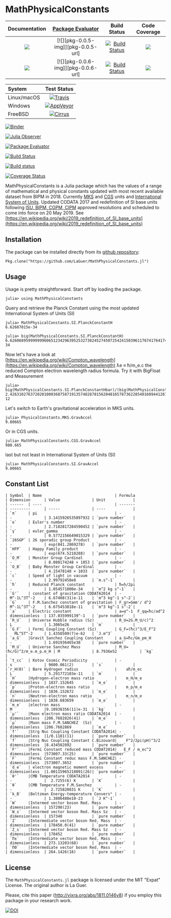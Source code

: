 # MathPhysicalConstants

| **Documentation**                       | [**Package Evaluator**][pkgeval-link] | **Build Status**                          | **Code Coverage**               |
|:---------------------------------------:|:-------------------------------------:|:-----------------------------------------:|:-------------------------------:|
| [![][docs-stable-img]][docs-stable-url] | [![][pkg-0.0.5-img]][pkg-0.0.5-url]       | [![Build Status][travis-img]][travis-url] | [![][coveral-img]][coveral-url] |
| [![][docs-latest-img]][docs-latest-url] | [![][pkg-0.0.6-img]][pkg-0.0.6-url]       | [![Build Status][appvey-img]][appvey-url] | [![][codecov-img]][codecov-url] |

| System | Test Status |
| :----- | :---------: |
| Linux/macOS | [![Travis](https://travis-ci.org/LaGuer/MathPhysicalConstants.jl.svg?branch=master)](https://travis-ci.org/LaGuer/MathPhysicalConstants.jl) |
| Windows | [![AppVeyor](https://ci.appveyor.com/api/projects/status/h2223a8hus4hxam3/branch/master?svg=true)](https://ci.appveyor.com/project/LaGuer/MathPhysicalConstants-jl/branch/master) |
| FreeBSD | [![Cirrus](https://api.cirrus-ci.com/github/LaGuer/MathPhysicalConstants.jl.svg)](https://cirrus-ci.com/github/LaGuer/MathPhysicalConstants.jl) |

[![Binder](https://mybinder.org/badge_logo.svg)](https://mybinder.org/v2/gh/LaGuer/MathPhysicalConstants.jl/master?urlpath=lab/tree/doc/MathPhysicalConstants.ipynb)

[![Julia Observer](https://juliaobserver.com/packages/MathPhysicalConstants)](https://juliaobserver.com/packages/MathPhysicalConstants)

[![Package Evaluator](http://pkg.julialang.org/badges/MathPhysicalConstants_0.6.svg)](https://pkg.julialang.org/docs/MathPhysicalConstants/5uABA/0.0.5/)

[![Build Status](https://api.travis-ci.org/LaGuer/MathPhysicalConstants.jl.svg)](https://travis-ci.org/LaGuer/MathPhysicalConstants.jl)

[![Build status](https://ci.appveyor.com/api/projects/status/h2223a8hus4hxam3/branch/master?svg=true)](https://ci.appveyor.com/project/LaGuer/MathPhysicalConstants-jl/branch/master)

[![Coverage Status](https://coveralls.io/repos/github/LaGuer/MathPhysicalConstants.jl/badge.svg)](https://coveralls.io/github/LaGuer/MathPhysicalConstants.jl)


MathPhysicalConstants is a Julia package which has the values of a range of mathematical and physical constants updated with most recent available dataset from BIPM in 2018. Currently [MKS](https://en.wikipedia.org/wiki/MKS_system_of_units) and [CGS](https://en.wikipedia.org/wiki/Centimetre%E2%80%93gram%E2%80%93second_system_of_units) units and [International System of Units](https://en.wikipedia.org/wiki/International_System_of_Units). Updated CODATA 2017 and redefinition of SI base units following [ISU, BIPM, CGPM, CIPM](https://www1.bipm.org/utils/common/pdf/CGPM-2018/26th-CGPM-Resolutions.pdf) approved resolutions and scheduled to come into force on 20 May 2019.
See [https://en.wikipedia.org/wiki/2019_redefinition_of_SI_base_units](https://en.wikipedia.org/wiki/2019_redefinition_of_SI_base_units)

## Installation

The package can be installed directly from its [github repository](https://github.com/LaGuer/MathPhysicalConstants.jl):

    Pkg.clone("https://github.com/LaGuer/MathPhysicalConstants.jl")

## Usage

Usage is pretty straightforward. Start off by loading the package.

    julia> using MathPhysicalConstants
    
Query and retrieve the Planck Constant using the most updated International System of Units (SI)    
    
    julia> MathPhysicalConstants.SI.PlanckConstantH
    6.62607015e-34
    
    julia> big(MathPhysicalConstants.SI.PlanckConstantH)
    6.62606895999999960651234296395253273824527450725424150396117674176417443843193e-34
    
Now let's have a look at [https://en.wikipedia.org/wiki/Compton_wavelength](https://en.wikipedia.org/wiki/Compton_wavelength) ƛe ≡ ħ/m_e.c the reduced Compton electron wavelength radius formula. Try it with BigFloat and Measurement
    
    julia> big(MathPhysicalConstants.SI.PlanckConstantHbar)/(big(MathPhysicalConstants.SI.MassElectron)*big(MathPhysicalConstants.SI.SpeedOfLight))
    2.42631027637202010003687587191357482878156204816578736228540160944126721996979e-12

Let's switch to Earth's gravitational acceleration in MKS units.

    julia> PhysicalConstants.MKS.GravAccel
    9.80665

Or in CGS units.

    julia> MathPhysicalConstants.CGS.GravAccel
    980.665
    
last but not least in International System of Units (SI)
    
    julia> MathPhysicalConstants.SI.GravAccel
    9.80665
    
Constant List
-------------

    | Symbol  | Name                                | Formula                  | Dimension      | Value              | Unit            |
    | ------  | ----                                | -------                  | ---------      | -----              | ----            |
    | `π`     | pi                                  | -                        | -              | 3.1415926535897932 | `pure number`   |
    | `e`     | Euler's number                      | -                        | -              | 2.7182817284590452 | `pure number`   |
    | `γ`     | euler_gamma                         | -                        | -              | 0.5772156649015329 | `pure number`   |
    | `26SGP` | 26 sporadic group Product           | -                        | -              | exp(841.2869278)   | `pure number`   |
    | `HFP`   | Happy Family product                | -                        | -              | exp(674.5210288)   | `pure number`   |
    | `O_M`   | Monster Group Cardinal              | -                        | -              | 8.080174248 × 1053 | `pure number`   |
    | `O_B`   | Baby Monster Group Cardinal         | -                        | -              | 4.15478148 × 1033  | `pure number`   |
    | `c`     | Speed of light in vacuum            | -                        | -              | 2.99792458e8       | `m.s^-1`        |
    | `ħ`     | Reduced Planck constant             | ħ=h/2pi                  | -              | 1.054571800e-34    | `m^2 kg s^-1`   |
    | `G'`    | constant of gravitation CODATA2014  | -                        | M^-1L^3T^-2    | 6.67408(31)e-11    | `m^3 kg^-1 s^-2`|
    | `G`     | F.M.Sanchez constant of gravitation | F_gr=Gmm'/ d^2           | M^-1L^3T^-2    | 6.675453818e-11    | `m^3 kg^-1 s^-2`|
    | `a`     | Electric constant                   | a=α^-1  F_qq=ħc/ad^2     | dimensionless  | 137.035999139^-1   | `pure number`   |
    | `R_U`   | Universe Hubble radius (Sz)         | R_U=2G.M_U/c)^2          | L              | 1.3065e26          | `m`             |
    | `G_F`   | Fermi Coupling Constant (Sz)        | G_F=(ħc)^3/E_F^2         |   ML^5T^-2     | 1.4358509(7)e-62   | `J.m^3`         |
    | `a_G`   |Gravit Sanchez Coupling Constant     | a_G=ħc/Gm_pm_H           | -              | 1.691936465e38     | `pure number`   |
    | `M_U`   | Universe Sanchez Mass               | M_U=(ħc/G)^2/m_e.m_p.m_H | M              | 8.7936e52          | `kg`            |
    | `t_cc`  | Kotov Cosmic Periodicity            | -                        | s              | 9600.061(2)        | `s`             |
    |`r_H(0)` | Bare Hydrogen radius                |    aħ/m_ec               | L              | 5.291772103e-11    | `m`             |
    | `H`     |Hydrogen-electron mass ratio         |    m_H/m_e               | dimensionless  | 1837.152645        | `m_e`           |
    | `p`     |Proton-electron mass ratio           |    m_p/m_e               | dimensionless  | 1836.152672        | `m_e`           |
    | `n`     |Neutron-electron mass ratio          |    m_n/m_e               | dimensionless  | 1838.683659        | `m_e`           |
    | `m_e`   |electron mass                        | -                        | M              |9.10938356(11)e-31  | `kg`            |
    | `μ'`    |Muon electron mass ratio CODATA2014  | -                        | dimensionless  |206.7682826(41)     | `m_e`           |
    | `μ`     |Muon mass F.M.SANCHEZ  (Sz)          | -                        | dimensionless  |206.7682869         | `m_e`           |
    | `f'`    |Strg Nuc Coupling Constant CODATA2014| -                        | dimensionless  |1/0.1181(11)        | `pure number`   |
    | `f`     |Strg Nuc Coupling Constant C.Bizouard|    F^2/2pi(pH)^3/2       | dimensionless  |8.434502892         | `pure number`   |
    | `F'`    |Fermi Constant reduced mass CODAT2014|   E_F / m_ec^2           | dimensionless  |573007.33(25)       | `pure number`   |
    | `F`     |Fermi Constant reduc mass F.M.SANCHEZ| -                        | dimensionless  |573007.3652         | `pure number`   |
    | `d_e`   | electron magnetic moment excess     | -                        | dimensionless  |1.00115965218091(26)| `pure number`   |
    | `θ'`    |CMB Temperature CODATA2014           | -                        | -              |  2.7255(6) K       | `K`             |
    | `θ`     |CMB Temperature F.M.Sanchez          | -                        | -              |  2.725820831 K     | `K`             |
    | `k_B`   |Boltzman Energy-temperature Convers° | -                        | -              | 1.3806488e10-23    | `J K^-1`        |
    | `W`     |Intermed vector boson Red. Mass      | -                        | dimensionless  | 157298(23)         | `pure number`   |
    | `W_s`   |Intermed vector boson Red. Mass Sz   | -                        | dimensionless  | 157340             | `pure number`   |
    | `Z`     |Intermediate vector boson Red. Mass  | -                        | dimensionless  | 178450.0(41)       | `pure number`   |
    | `Z_s`   |Intermed vector boson Red. Mass Sz   | -                        | dimensionless  | 178452             | `pure number`   |
    | `Π±`    |Intermediate vector boson Red. Mass  | -                        | dimensionless  | 273.13203(68)      | `pure number`   |
    | `Π0`    |Intermediate vector boson Red. Mass  | -                        | dimensionless  | 264.1426(18)       | `pure number`   |


License
-------

The `MathPhysicalConstants.jl` package is licensed under the MIT "Expat" License.  The
original author is La Guer.

Please, cite this paper (http://vixra.org/abs/1811.0146v8) if you
employ this package in your research work.

[![DOI](https://zenodo.org/badge/DOI/10.5281/zenodo.2647701.svg)](https://doi.org/10.5281/zenodo.2647701)


[docs-latest-img]: https://img.shields.io/badge/docs-latest-blue.svg
[docs-latest-url]: https://LaGuer.github.io/MathPhysicalConstants.jl/latest/

[docs-stable-img]: https://img.shields.io/badge/docs-stable-blue.svg
[docs-stable-url]: https://LaGuer.github.io/MathPhysicalConstants.jl/stable/

[pkgeval-link]: http://pkg.julialang.org/?pkg=MathPhysicalConstants

[pkg-0.5-img]: http://pkg.julialang.org/badges/MathPhysicalConstants.0.5.svg
[pkg-0.5-url]: http://pkg.julialang.org/detail/MathPhysicalConstants.html
[pkg-0.6-img]: http://pkg.julialang.org/badges/MathPhysicalConstants.0.6.svg
[pkg-0.6-url]: http://pkg.julialang.org/detail/MathPhysicalConstants.html

[travis-img]: https://travis-ci.org/LaGuer/MathPhysicalConstants.jl.svg?branch=master
[travis-url]: https://travis-ci.org/LaGuer/MathPhysicalConstants.jl

[appvey-img]: https://ci.appveyor.com/api/projects/status/u8mg5dlhyb1vjcpe?svg=true
[appvey-url]: https://ci.appveyor.com/project/LaGuer/mathphysicalconstants-jl

[coveral-img]: https://coveralls.io/repos/github/LaGuer/MathPhysicalConstants.jl/badge.svg?branch=master
[coveral-url]: https://coveralls.io/github/LaGuer/MathPhysicalConstants.jl?branch=master

[codecov-img]: https://codecov.io/gh/LaGuer/MathPhysicalConstants.jl/branch/master/graph/badge.svg
[codecov-url]: https://codecov.io/gh/LaGuer/MathPhysicalConstants.jl
